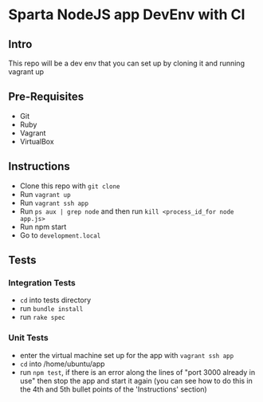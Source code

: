 # Sparta NodeJS app DevEnv with CI

## Intro
This repo will be a dev env that you can set up by cloning it and running
vagrant up
## Pre-Requisites
- Git
- Ruby
- Vagrant
- VirtualBox
## Instructions
- Clone this repo  with `git clone`
- Run `vagrant up`
- Run `vagrant ssh app`
- Run `ps aux | grep node` and then run `kill <process_id_for node app.js>`
- Run npm start
- Go to `development.local`

## Tests
### Integration Tests
- `cd` into tests directory
- run `bundle install`
- run `rake spec`
### Unit Tests
- enter the virtual machine set up for the app with `vagrant ssh app`
- `cd` into /home/ubuntu/app
- run `npm test`, if there is an error along the lines of "port 3000 already
in use" then stop the app and start it again (you can see how to do this in the
  4th and 5th bullet points of the 'Instructions' section)
